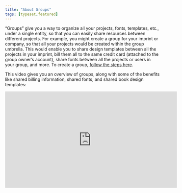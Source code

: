 ```yaml
---
title: "About Groups"
tags: [typeset,featured]
---
```

 
<html><body><section data-type="chapter" class="hsecchapter" data-hederis-type="hsecchapter" id="about-groups" data-pi-attrs="id: about-groups; data-tags: typeset,featured;" role="doc-chapter" data-tags="typeset,featured" data-author-name=" " data-book-title=" " title="About Groups"><p class="hblkp" data-hederis-type="hblkp" id="pIDM4fvJU">&#8220;Groups&#8221; give you a way to organize all your projects, fonts, templates, etc., under a single entity, so that you can easily share resources between different projects. For example, you might create a group for your imprint or company, so that all your projects would be created within the group umbrella. This would enable you to share design templates between all the projects in your imprint, bill them all to the same credit card (attached to the group owner&#8217;s account), share fonts between all the projects or users in your group, and more. To create a group, <a href="{% link _docs/create-group.md %}" class="hspana" data-hederis-type="hspana" id="plsV38skp">follow the steps here</a>. </p><p class="hblkp" data-hederis-type="hblkp" id="p8q6Qxy4W">This video gives you an overview of groups, along with some of the benefits like shared billing information, shared fonts, and shared book design templates:</p><iframe width="560" height="315" src="https://www.youtube.com/embed/djvRa65YNu4" title="YouTube" video="" player="" frameborder="0" allow="accelerometer;" autoplay="" clipboard-write="" encrypted-media="" gyroscope="" picture-in-picture="" allowfullscreen=""/><p data-embedded-html="true">INTENTIONALLY BLANK</p><p class="hblkp" data-hederis-type="hblkp" id="p5CPw3jyx"><a href="{% link _docs/intro-groups.md %}" class="hspana" data-hederis-type="hspana" id="pC8wwKWoA"/></p></section></body></html>
